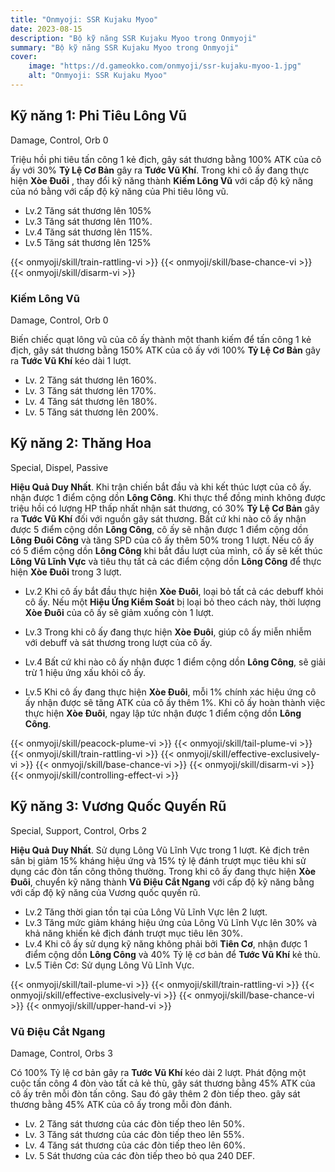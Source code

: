 ```yaml
---
title: "Onmyoji: SSR Kujaku Myoo"
date: 2023-08-15
description: "Bộ kỹ năng SSR Kujaku Myoo trong Onmyoji"
summary: "Bộ kỹ năng SSR Kujaku Myoo trong Onmyoji"   
cover:
    image: "https://d.gameokko.com/onmyoji/ssr-kujaku-myoo-1.jpg" 
    alt: "Onmyoji: SSR Kujaku Myoo"  
---
```


## Kỹ năng 1: Phi Tiêu Lông Vũ
Damage, Control, Orb 0

Triệu hồi phi tiêu tấn công 1 kẻ địch, gây sát thương bằng 100% ATK của cô ấy với 30% **Tỷ Lệ Cơ Bản** gây ra **Tước Vũ Khí**. Trong khi cô ấy đang thực hiện **Xòe Đuôi** , thay đổi kỹ năng thành **Kiếm Lông Vũ** với cấp độ kỹ năng của nó bằng với cấp độ kỹ năng của Phi tiêu lông vũ.

- Lv.2 Tăng sát thương lên 105%
- Lv.3 Tăng sát thương lên 110%.
- Lv.4 Tăng sát thương lên 115%.
- Lv.5 Tăng sát thương lên 125%

{{< onmyoji/skill/train-rattling-vi >}}
{{< onmyoji/skill/base-chance-vi >}}
{{< onmyoji/skill/disarm-vi >}}

### Kiếm Lông Vũ
Damage, Control, Orb 0

Biến chiếc quạt lông vũ của cô ấy thành một thanh kiếm để tấn công 1 kẻ địch, gây sát thương bằng 150% ATK của cô ấy với 100% **Tỷ Lệ Cơ Bản** gây ra **Tước Vũ Khí** kéo dài 1 lượt.

- Lv. 2 Tăng sát thương lên 160%.
- Lv. 3 Tăng sát thương lên 170%.
- Lv. 4 Tăng sát thương lên 180%.
- Lv. 5 Tăng sát thương lên 200%.

## Kỹ năng 2: Thăng Hoa
Special, Dispel, Passive

**Hiệu Quả Duy Nhất**. Khi trận chiến bắt đầu và khi kết thúc lượt của cô ấy. nhận được 1 điểm cộng dồn **Lông Công**. Khi thực thể đồng minh không được triệu hồi có lượng HP thấp nhất nhận sát thương, có 30% **Tỷ Lệ Cơ Bản** gây ra **Tước Vũ Khí** đối với nguồn gây sát thương. Bất cứ khi nào cô ấy nhận được 5 điểm cộng dồn **Lông Công**, cô ấy sẽ nhận được 1 điểm cộng dồn **Lông Đuôi Công** và tăng SPD của cô ấy thêm 50% trong 1 lượt. Nếu cô ấy có 5 điểm cộng dồn **Lông Công** khi bắt đầu lượt của mình, cô ấy sẽ kết thúc **Lông Vũ Lĩnh Vực** và tiêu thụ tất cả các điểm cộng dồn **Lông Công** để thực hiện **Xòe Đuôi** trong 3 lượt.

 
- Lv.2 Khi cô ấy bắt đầu thực hiện **Xòe Đuôi**, loại bỏ tất cả các debuff khỏi cô ấy. Nếu một **Hiệu Ứng Kiểm Soát** bị loại bỏ theo cách này, thời lượng **Xòe Đuôi** của cô ấy sẽ giảm xuống còn 1 lượt.

- Lv.3 Trong khi cô ấy đang thực hiện **Xòe Đuôi**, giúp cô ấy miễn nhiễm với debuff và sát thương trong lượt của cô ấy.
- Lv.4 Bất cứ khi nào cô ấy nhận được 1 điểm cộng dồn **Lông Công**, sẽ giải trừ 1 hiệu ứng xấu khỏi cô ấy.
- Lv.5 Khi cô ấy đang thực hiện **Xòe Đuôi**, mỗi 1% chính xác hiệu ứng cô ấy nhận được sẽ tăng ATK của cô ấy thêm 1%. Khi cô ấy hoàn thành việc thực hiện **Xòe Đuôi**, ngay lập tức nhận được 1 điểm cộng dồn **Lông Công**. 

{{< onmyoji/skill/peacock-plume-vi >}}
{{< onmyoji/skill/tail-plume-vi >}} 
{{< onmyoji/skill/train-rattling-vi >}}
{{< onmyoji/skill/effective-exclusively-vi >}}
{{< onmyoji/skill/base-chance-vi >}}
{{< onmyoji/skill/disarm-vi >}}
{{< onmyoji/skill/controlling-effect-vi >}}

## Kỹ năng 3: Vương Quốc Quyến Rũ
Special, Support, Control, Orbs 2

**Hiệu Quả Duy Nhất**. Sử dụng Lông Vũ Lĩnh Vực trong 1 lượt. Kẻ địch trên sân bị giảm 15% kháng hiệu ứng và 15% tỷ lệ đánh trượt mục tiêu khi sử dụng các đòn tấn công thông thường. Trong khi cô ấy đang thực hiện **Xòe Đuôi**, chuyển kỹ năng thành **Vũ Điệu Cắt Ngang** với cấp độ kỹ năng bằng với cấp độ kỹ năng của Vương quốc quyến rũ.

- Lv.2 Tăng thời gian tồn tại của Lông Vũ Lĩnh Vực lên 2 lượt.
- Lv.3 Tăng mức giảm kháng hiệu ứng của Lông Vũ Lĩnh Vực lên 30% và khả năng khiến kẻ địch đánh trượt mục tiêu lên 30%.
- Lv.4 Khi cô ấy sử dụng kỹ năng không phải bởi **Tiên Cơ**, nhận được 1 điểm cộng dồn **Lông Công** và 40% Tỷ lệ cơ bản để **Tước Vũ Khí** kẻ thù. 
- Lv.5 Tiên Cơ: Sử dụng Lông Vũ Lĩnh Vực.
 
{{< onmyoji/skill/tail-plume-vi >}} 
{{< onmyoji/skill/train-rattling-vi >}}
{{< onmyoji/skill/effective-exclusively-vi >}}
{{< onmyoji/skill/base-chance-vi >}}
{{< onmyoji/skill/upper-hand-vi >}} 

### Vũ Điệu Cắt Ngang
Damage, Control, Orbs 3

Có 100% Tỷ lệ cơ bản gây ra **Tước Vũ Khí** kéo dài 2 lượt. Phát động một cuộc tấn công 4 đòn vào tất cả kẻ thù, gây sát thương bằng 45% ATK của cô ấy trên mỗi đòn tấn công. Sau đó gây thêm 2 đòn tiếp theo. gây sát thương bằng 45% ATK của cô ấy trong mỗi đòn đánh. 

- Lv. 2 Tăng sát thương của các đòn tiếp theo lên 50%.
- Lv. 3 Tăng sát thương của các đòn tiếp theo lên 55%.
- Lv. 4 Tăng sát thương của các đòn tiếp theo lên 60%.
- Lv. 5 Sát thương của các đòn tiếp theo bỏ qua 240 DEF.